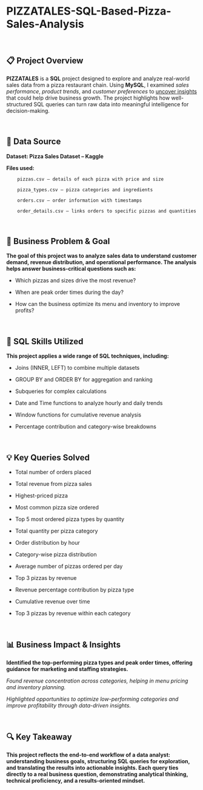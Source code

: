 # PIZZATALES-SQL-Based-Pizza-Sales-Analysis

<br>

## 📋 Project Overview

**PIZZATALES** is a **SQL** project designed to explore and analyze real-world sales data from a pizza restaurant chain. Using **MySQL**, I examined *sales performance*, *product trends*, and *customer preferences* to <ins>uncover insights</ins> that could help drive business growth. The project highlights how well-structured SQL queries can turn raw data into meaningful intelligence for decision-making.

<br>

## 📂 Data Source

**Dataset: Pizza Sales Dataset – Kaggle**

**Files used:**

        pizzas.csv – details of each pizza with price and size
                
        pizza_types.csv – pizza categories and ingredients
                
        orders.csv – order information with timestamps
                
        order_details.csv – links orders to specific pizzas and quantities

<br>

## 🎯 Business Problem & Goal

**The goal of this project was to analyze sales data to understand customer demand, revenue distribution, and operational performance. The analysis helps answer business-critical questions such as:**

- Which pizzas and sizes drive the most revenue?

- When are peak order times during the day?

- How can the business optimize its menu and inventory to improve profits?

<br>

## 🧠 SQL Skills Utilized

**This project applies a wide range of SQL techniques, including:**

- Joins (INNER, LEFT) to combine multiple datasets

- GROUP BY and ORDER BY for aggregation and ranking

- Subqueries for complex calculations

- Date and Time functions to analyze hourly and daily trends

- Window functions for cumulative revenue analysis

- Percentage contribution and category-wise breakdowns

<br>

## 💡 Key Queries Solved

- Total number of orders placed

- Total revenue from pizza sales

- Highest-priced pizza

- Most common pizza size ordered

- Top 5 most ordered pizza types by quantity

- Total quantity per pizza category

- Order distribution by hour

- Category-wise pizza distribution

- Average number of pizzas ordered per day

- Top 3 pizzas by revenue

- Revenue percentage contribution by pizza type

- Cumulative revenue over time

- Top 3 pizzas by revenue within each category

<br>

## 📊 Business Impact & Insights

**Identified the top-performing pizza types and peak order times, offering guidance for marketing and staffing strategies.**

*Found revenue concentration across categories, helping in menu pricing and inventory planning.*

*Highlighted opportunities to optimize low-performing categories and improve profitability through data-driven insights.*

<br>

## 🔍 Key Takeaway

**This project reflects the end-to-end workflow of a data analyst: understanding business goals, structuring SQL queries for exploration, and translating the results into actionable insights. Each query ties directly to a real business question, demonstrating analytical thinking, technical proficiency, and a results-oriented mindset.**

